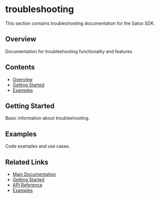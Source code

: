 # troubleshooting

This section contains troubleshooting documentation for the Satox SDK.

## Overview

Documentation for troubleshooting functionality and features.

## Contents

- [Overview](#overview)
- [Getting Started](#getting-started)
- [Examples](#examples)

## Getting Started

Basic information about troubleshooting.

## Examples

Code examples and use cases.

## Related Links

- [Main Documentation](../README.md)
- [Getting Started](../getting-started/)
- [API Reference](../api/)
- [Examples](../examples/)
